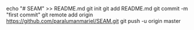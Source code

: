 echo "# SEAM" >> README.md
git init
git add README.md
git commit -m "first commit"
git remote add origin https://github.com/paralumanmariel/SEAM.git
git push -u origin master
